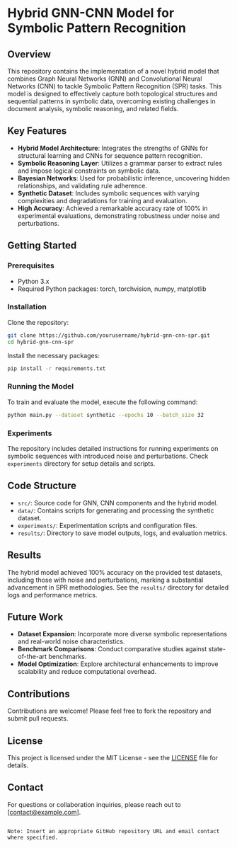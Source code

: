 
# Hybrid GNN-CNN Model for Symbolic Pattern Recognition

## Overview
This repository contains the implementation of a novel hybrid model that combines Graph Neural Networks (GNN) and Convolutional Neural Networks (CNN) to tackle Symbolic Pattern Recognition (SPR) tasks. This model is designed to effectively capture both topological structures and sequential patterns in symbolic data, overcoming existing challenges in document analysis, symbolic reasoning, and related fields.

## Key Features
- **Hybrid Model Architecture**: Integrates the strengths of GNNs for structural learning and CNNs for sequence pattern recognition.
- **Symbolic Reasoning Layer**: Utilizes a grammar parser to extract rules and impose logical constraints on symbolic data.
- **Bayesian Networks**: Used for probabilistic inference, uncovering hidden relationships, and validating rule adherence.
- **Synthetic Dataset**: Includes symbolic sequences with varying complexities and degradations for training and evaluation.
- **High Accuracy**: Achieved a remarkable accuracy rate of 100% in experimental evaluations, demonstrating robustness under noise and perturbations.

## Getting Started

### Prerequisites
- Python 3.x
- Required Python packages: torch, torchvision, numpy, matplotlib

### Installation
Clone the repository:
```bash
git clone https://github.com/yourusername/hybrid-gnn-cnn-spr.git
cd hybrid-gnn-cnn-spr
```

Install the necessary packages:
```bash
pip install -r requirements.txt
```

### Running the Model
To train and evaluate the model, execute the following command:
```bash
python main.py --dataset synthetic --epochs 10 --batch_size 32
```

### Experiments
The repository includes detailed instructions for running experiments on symbolic sequences with introduced noise and perturbations. Check `experiments` directory for setup details and scripts.

## Code Structure
- `src/`: Source code for GNN, CNN components and the hybrid model.
- `data/`: Contains scripts for generating and processing the synthetic dataset.
- `experiments/`: Experimentation scripts and configuration files.
- `results/`: Directory to save model outputs, logs, and evaluation metrics.

## Results
The hybrid model achieved 100% accuracy on the provided test datasets, including those with noise and perturbations, marking a substantial advancement in SPR methodologies. See the `results/` directory for detailed logs and performance metrics.

## Future Work
- **Dataset Expansion**: Incorporate more diverse symbolic representations and real-world noise characteristics.
- **Benchmark Comparisons**: Conduct comparative studies against state-of-the-art benchmarks.
- **Model Optimization**: Explore architectural enhancements to improve scalability and reduce computational overhead.

## Contributions
Contributions are welcome! Please feel free to fork the repository and submit pull requests.

## License
This project is licensed under the MIT License - see the [LICENSE](LICENSE) file for details.

## Contact
For questions or collaboration inquiries, please reach out to [contact@example.com].

```

Note: Insert an appropriate GitHub repository URL and email contact where specified.
```